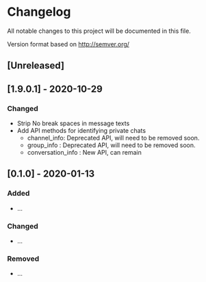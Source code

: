 # Changelog

All notable changes to this project will be documented in this file.

Version format based on <http://semver.org/>

## [Unreleased]

## [1.9.0.1] - 2020-10-29

### Changed

- Strip No break spaces in message texts
- Add API methods for identifying private chats
  - channel_info: Deprecated API, will need to be removed soon.
  - group_info : Deprecated API, will need to be removed soon.
  - conversation_info : New API, can remain

## [0.1.0] - 2020-01-13

### Added

- ...

### Changed

- ...

### Removed

- ...
